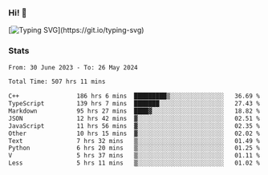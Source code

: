 ### Hi!  👋

[![Typing SVG](https://readme-typing-svg.herokuapp.com?font=Fira+Code&pause=1000&width=435&lines=Hello!+I'm+Texiwustion.)](https://git.io/typing-svg)

### Stats

<!--START_SECTION:waka-->

```txt
From: 30 June 2023 - To: 26 May 2024

Total Time: 507 hrs 11 mins

C++                186 hrs 6 mins  █████████▒░░░░░░░░░░░░░░░   36.69 %
TypeScript         139 hrs 7 mins  ███████░░░░░░░░░░░░░░░░░░   27.43 %
Markdown           95 hrs 27 mins  ████▓░░░░░░░░░░░░░░░░░░░░   18.82 %
JSON               12 hrs 42 mins  ▓░░░░░░░░░░░░░░░░░░░░░░░░   02.51 %
JavaScript         11 hrs 56 mins  ▓░░░░░░░░░░░░░░░░░░░░░░░░   02.35 %
Other              10 hrs 15 mins  ▓░░░░░░░░░░░░░░░░░░░░░░░░   02.02 %
Text               7 hrs 32 mins   ▒░░░░░░░░░░░░░░░░░░░░░░░░   01.49 %
Python             6 hrs 20 mins   ▒░░░░░░░░░░░░░░░░░░░░░░░░   01.25 %
V                  5 hrs 37 mins   ▒░░░░░░░░░░░░░░░░░░░░░░░░   01.11 %
Less               5 hrs 11 mins   ▒░░░░░░░░░░░░░░░░░░░░░░░░   01.02 %
```

<!--END_SECTION:waka-->
